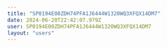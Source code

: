 ```yaml
---
title: "SP0194E00ZDH74PFA1J6444W1320WQ3XFQX14DM7"
date: 2024-06-20T22:42:07.979Z
user: SP0194E00ZDH74PFA1J6444W1320WQ3XFQX14DM7
layout: "users"
---
```

    
